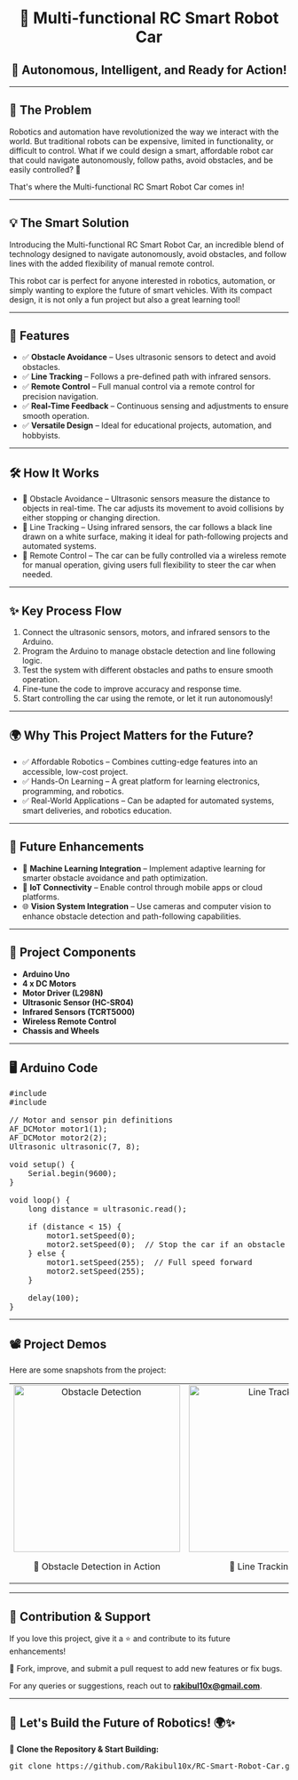 <!DOCTYPE html>
<html lang="en">
<head>
    <meta charset="UTF-8">
    <meta name="viewport" content="width=device-width, initial-scale=1.0">
    <title>Multi-functional RC Smart Robot Car: The Future of Robotics!</title>
</head>
<body>

<h1 align="center">🚗 Multi-functional RC Smart Robot Car</h1>
<h2 align="center">🤖 Autonomous, Intelligent, and Ready for Action!</h2>

<hr>

<h2>🏡 The Problem</h2>

<p>Robotics and automation have revolutionized the way we interact with the world. But traditional robots can be expensive, limited in functionality, or difficult to control. What if we could design a smart, affordable robot car that could navigate autonomously, follow paths, avoid obstacles, and be easily controlled? 🤔</p>

<p>That's where the Multi-functional RC Smart Robot Car comes in!</p>

<hr>

<h2>💡 The Smart Solution</h2>

<p>Introducing the Multi-functional RC Smart Robot Car, an incredible blend of technology designed to navigate autonomously, avoid obstacles, and follow lines with the added flexibility of manual remote control.</p>

<p>This robot car is perfect for anyone interested in robotics, automation, or simply wanting to explore the future of smart vehicles. With its compact design, it is not only a fun project but also a great learning tool!</p>

<hr>

<h2>🚀 Features</h2>

<ul>
    <li>✅ <b>Obstacle Avoidance</b> – Uses ultrasonic sensors to detect and avoid obstacles.</li>
    <li>✅ <b>Line Tracking</b> – Follows a pre-defined path with infrared sensors.</li>
    <li>✅ <b>Remote Control</b> – Full manual control via a remote control for precision navigation.</li>
    <li>✅ <b>Real-Time Feedback</b> – Continuous sensing and adjustments to ensure smooth operation.</li>
    <li>✅ <b>Versatile Design</b> – Ideal for educational projects, automation, and hobbyists.</li>
</ul>

<hr>

<h2>🛠️ How It Works</h2>

<ul>
    <li>🔹 Obstacle Avoidance – Ultrasonic sensors measure the distance to objects in real-time. The car adjusts its movement to avoid collisions by either stopping or changing direction.</li>
    <li>🔹 Line Tracking – Using infrared sensors, the car follows a black line drawn on a white surface, making it ideal for path-following projects and automated systems.</li>
    <li>🔹 Remote Control – The car can be fully controlled via a wireless remote for manual operation, giving users full flexibility to steer the car when needed.</li>
</ul>

<hr>

<h2>✨ Key Process Flow</h2>
<ol>
    <li>Connect the ultrasonic sensors, motors, and infrared sensors to the Arduino.</li>
    <li>Program the Arduino to manage obstacle detection and line following logic.</li>
    <li>Test the system with different obstacles and paths to ensure smooth operation.</li>
    <li>Fine-tune the code to improve accuracy and response time.</li>
    <li>Start controlling the car using the remote, or let it run autonomously!</li>
</ol>

<hr>

<h2>🌍 Why This Project Matters for the Future?</h2>

<ul>
    <li>✅ Affordable Robotics – Combines cutting-edge features into an accessible, low-cost project.</li>
    <li>✅ Hands-On Learning – A great platform for learning electronics, programming, and robotics.</li>
    <li>✅ Real-World Applications – Can be adapted for automated systems, smart deliveries, and robotics education.</li>
</ul>

<hr>

<h2>🔮 Future Enhancements</h2>

<ul>
    <li>🚀 <b>Machine Learning Integration</b> – Implement adaptive learning for smarter obstacle avoidance and path optimization.</li>
    <li>📶 <b>IoT Connectivity</b> – Enable control through mobile apps or cloud platforms.</li>
    <li>🌐 <b>Vision System Integration</b> – Use cameras and computer vision to enhance obstacle detection and path-following capabilities.</li>
</ul>

<hr>

<h2>📜 Project Components</h2>

<ul>
    <li><b>Arduino Uno</b></li>
    <li><b>4 x DC Motors</b></li>
    <li><b>Motor Driver (L298N)</b></li>
    <li><b>Ultrasonic Sensor (HC-SR04)</b></li>
    <li><b>Infrared Sensors (TCRT5000)</b></li>
    <li><b>Wireless Remote Control</b></li>
    <li><b>Chassis and Wheels</b></li>
</ul>

<hr>

<h2>🖥️ Arduino Code</h2>

<pre>
#include <AFMotor.h>
#include <Ultrasonic.h>

// Motor and sensor pin definitions
AF_DCMotor motor1(1);
AF_DCMotor motor2(2);
Ultrasonic ultrasonic(7, 8);

void setup() {
    Serial.begin(9600);
}

void loop() {
    long distance = ultrasonic.read();
    
    if (distance < 15) {
        motor1.setSpeed(0);
        motor2.setSpeed(0);  // Stop the car if an obstacle is detected
    } else {
        motor1.setSpeed(255);  // Full speed forward
        motor2.setSpeed(255);
    }

    delay(100);
}
</pre>

<hr>

<h2>📽️ Project Demos</h2>

<p>Here are some snapshots from the project:</p>

<table align="center" border="0" cellpadding="10">
    <tr>
        <td align="center">
            <img src="https://github.com/Rakibul10x/RC-Smart-Robot-Car/blob/main/Obstacle-Detection.png" alt="Obstacle Detection" width="300">
            <p>📸 Obstacle Detection in Action</p>
        </td>
        <td align="center">
            <img src="https://github.com/Rakibul10x/RC-Smart-Robot-Car/blob/main/Line-Tracking.png" alt="Line Tracking" width="300">
            <p>📸 Line Tracking Path</p>
        </td>
        <td align="center">
            <img src="https://github.com/Rakibul10x/RC-Smart-Robot-Car/blob/main/Remote-Control-Operation.png" alt="Remote Control Operation" width="300">
            <p>📸 Remote Control Operation</p>
        </td>
    </tr>
</table>

<hr>

<h2>📌 Contribution & Support</h2>

<p>If you love this project, give it a ⭐ and contribute to its future enhancements!</p>

<p>📩 Fork, improve, and submit a pull request to add new features or fix bugs.</p>

<p>For any queries or suggestions, reach out to <b><a href="mailto:rakibul10x@gmail.com">rakibul10x@gmail.com</a></b>.</p>

<hr>

<h2>🔗 Let's Build the Future of Robotics! 🌍✨</h2>

<p>🚀 <b>Clone the Repository & Start Building:</b></p>

<pre>
git clone https://github.com/Rakibul10x/RC-Smart-Robot-Car.git
</pre>

</body>
</html>
